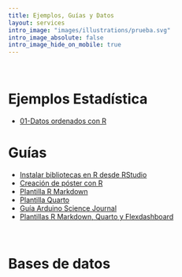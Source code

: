 ```yaml
---
title: Ejemplos, Guías y Datos
layout: services
intro_image: "images/illustrations/prueba.svg"
intro_image_absolute: false
intro_image_hide_on_mobile: true
---
```


<br>

# Ejemplos Estadística

- [01-Datos ordenados con R](https://rpubs.com/Edimer/1085208)

# Guías

- [Instalar bibliotecas en R desde RStudio](/temas/Guides/01-InstallPackage.html)
- [Creación de póster con R](/temas/Guides/examples_experimental_design/poster-plantilla.zip)
- [Plantilla R Markdown](/temas/Guides/00-plantila-rmarkdown.zip)
- [Plantilla Quarto](/temas/Guides/plantilla-quarto.zip)
- [Guía Arduino Science Journal](https://rpubs.com/Edimer/954711)
- [Plantillas R Markdown, Quarto  y Flexdashboard](/temas/Guides/plantillas-R-udea.zip)

<br>

# Bases de datos